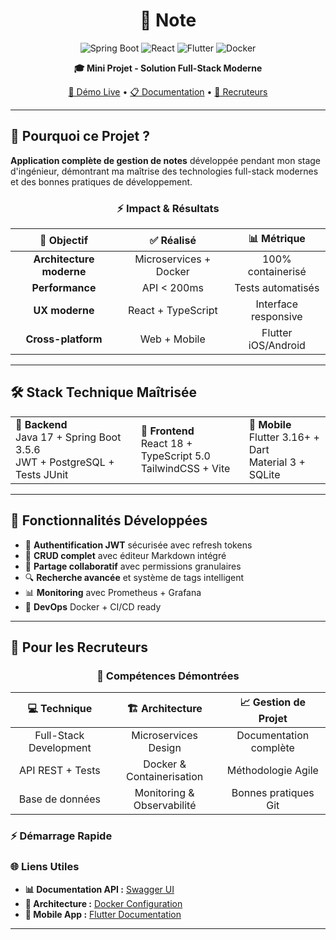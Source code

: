 <div align="center">

# 📝 Note

![Spring Boot](https://img.shields.io/badge/Spring_Boot-3.5.6-6DB33F?style=for-the-badge&logo=spring&logoColor=white)
![React](https://img.shields.io/badge/React-18-61DAFB?style=for-the-badge&logo=react&logoColor=white)
![Flutter](https://img.shields.io/badge/Flutter-3.16-02569B?style=for-the-badge&logo=flutter&logoColor=white)
![Docker](https://img.shields.io/badge/Docker-Ready-2496ED?style=for-the-badge&logo=docker&logoColor=white)

**🎓 Mini Projet - Solution Full-Stack Moderne**

[🚀 Démo Live](#) • [📋 Documentation](#) • [💼 Recruteurs](#-pour-les-recruteurs)

</div>

---

## 🎯 **Pourquoi ce Projet ?**

**Application complète de gestion de notes** développée pendant mon stage d'ingénieur, démontrant ma maîtrise des technologies full-stack modernes et des bonnes pratiques de développement.

<div align="center">

### ⚡ **Impact & Résultats**

| 🎯 **Objectif** | ✅ **Réalisé** | 📊 **Métrique** |
|:---:|:---:|:---:|
| **Architecture moderne** | Microservices + Docker | 100% containerisé |
| **Performance** | API < 200ms | Tests automatisés |
| **UX moderne** | React + TypeScript | Interface responsive |
| **Cross-platform** | Web + Mobile | Flutter iOS/Android |

</div>

---

## 🛠️ **Stack Technique Maîtrisée**

<table>
<tr>
<td><strong>🚀 Backend</strong><br>Java 17 + Spring Boot 3.5.6<br>JWT + PostgreSQL + Tests JUnit</td>
<td><strong>📱 Frontend</strong><br>React 18 + TypeScript 5.0<br>TailwindCSS + Vite</td>
<td><strong>📱 Mobile</strong><br>Flutter 3.16+ + Dart<br>Material 3 + SQLite</td>
</tr>
</table>

---

## 🚀 **Fonctionnalités Développées**

- 🔐 **Authentification JWT** sécurisée avec refresh tokens
- 📝 **CRUD complet** avec éditeur Markdown intégré  
- 👥 **Partage collaboratif** avec permissions granulaires
- 🔍 **Recherche avancée** et système de tags intelligent
- 📊 **Monitoring** avec Prometheus + Grafana
- 🐳 **DevOps** Docker + CI/CD ready

---

## 💼 **Pour les Recruteurs**

<div align="center">

### 🎯 **Compétences Démontrées**

</div>

| **💻 Technique** | **🏗️ Architecture** | **📈 Gestion de Projet** |
|:---:|:---:|:---:|
| Full-Stack Development | Microservices Design | Documentation complète |
| API REST + Tests | Docker & Containerisation | Méthodologie Agile |
| Base de données | Monitoring & Observabilité | Bonnes pratiques Git |

### ⚡ **Démarrage Rapide**

### 🌐 **Liens Utiles**
- **📊 Documentation API :** [Swagger UI](http://localhost:8080/swagger-ui.html)
- **🐳 Architecture :** [Docker Configuration](docker/)
- **📱 Mobile App :** [Flutter Documentation](mobile/)

---



